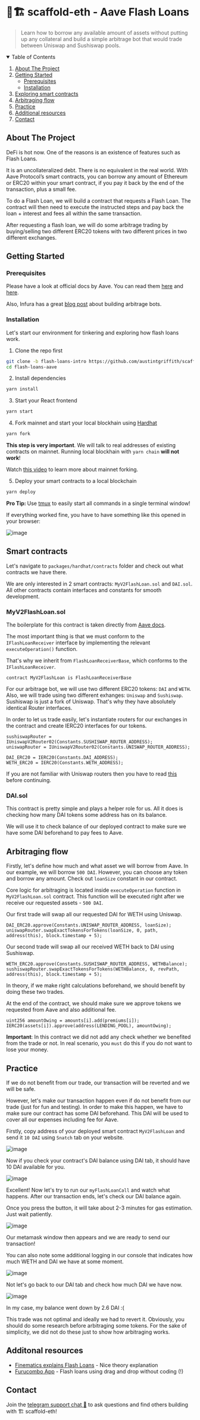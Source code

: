 # 🏦🏗 scaffold-eth - Aave Flash Loans

> Learn how to borrow any available amount of assets without putting up any collateral and build a simple arbitrage bot that would trade between Uniswap and Sushiswap pools.

<details open="open">
  <summary>Table of Contents</summary>
  <ol>
    <li>
      <a href="#about-the-project">About The Project</a>
    </li>
    <li>
      <a href="#getting-started">Getting Started</a>
      <ul>
        <li><a href="#prerequisites">Prerequisites</a></li>
        <li><a href="#installation">Installation</a></li>
      </ul>
    </li>
    <li><a href="#exploring-smart-contracts">Exploring smart contracts</a></li>
    <li><a href="#arbitraging-flow">Arbitraging flow</a></li>
    <li><a href="#practice">Practice</a></li>
    <li><a href="#additional-resources">Additional resources</a></li>
    <li><a href="#contact">Contact</a></li>
  </ol>
</details>

## About The Project

DeFi is hot now. One of the reasons is an existence of features such as Flash Loans.

It is an uncollateralized debt. There is no equivalent in the real world. With Aave Protocol’s smart contracts, you can borrow any amount of Ethereum or ERC20 within your smart contract, if you pay it back by the end of the transaction, plus a small fee.

To do a Flash Loan, we will build a contract that requests a Flash Loan. The contract will then need to execute the instructed steps and pay back the loan + interest and fees all within the same transaction.

After requesting a flash loan, we will do some arbitrage trading by buying/selling two different ERC20 tokens with two different prices in two different exchanges.

## Getting Started

### Prerequisites

Please have a look at official docs by Aave. You can read them [here](https://docs.aave.com/faq/flash-loans) and [here](https://docs.aave.com/developers/guides/flash-loans).

Also, Infura has a great [blog post](https://blog.infura.io/build-a-flash-loan-arbitrage-bot-on-infura-part-i/) about building arbitrage bots.

### Installation

Let's start our environment for tinkering and exploring how flash loans work.

1. Clone the repo first
```sh
git clone -b flash-loans-intro https://github.com/austintgriffith/scaffold-eth.git flash-loans-intro
cd flash-loans-aave
```

2. Install dependencies
```bash
yarn install
```

3. Start your React frontend
```bash
yarn start
```

4. Fork mainnet and start your local blockhain using [Hardhat](https://hardhat.org/)
```bash
yarn fork
```

**This step is very important**. We will talk to real addresses of existing contracts on mainnet. Running local blockhain with `yarn chain` **will not work**!

Watch [this video](https://www.youtube.com/watch?v=xcBT4Jmi5TM&feature=youtu.be) to learn more about mainnet forking.

5. Deploy your smart contracts to a local blockchain
```bash
yarn deploy
```

<b>Pro Tip: </b> Use [tmux](https://linuxize.com/post/getting-started-with-tmux/) to easily start all commands in a single terminal window!

If everything worked fine, you have to have something like this opened in your browser:

![image](./resources/browser.png)

## Smart contracts

Let's navigate to `packages/hardhat/contracts` folder and check out what contracts we have there.

We are only interested in 2 smart contracts: `MyV2FlashLoan.sol` and `DAI.sol`. All other contracts contain interfaces and constants for smooth development.

### MyV2FlashLoan.sol

The boilerplate for this contract is taken directly from [Aave docs](https://docs.aave.com/developers/guides/flash-loans). 

The most important thing is that we must conform to the `IFlashLoanReceiver` interface by implementing the relevant `executeOperation()` function.

That's why we inherit from `FlashLoanReceiverBase`, which conforms to the `IFlashLoanReceiver`.

```solidity
contract MyV2FlashLoan is FlashLoanReceiverBase
```

For our arbitrage bot, we will use two different ERC20 tokens: `DAI` and `WETH`. Also, we will trade using two different exhanges: `Uniswap` and `Sushiswap`. Sushiswap is just a fork of Uniswap. That's why they have absolutely identical Router interfaces.

In order to let us trade easily, let's instantiate routers for our exchanges in the contract and create IERC20 interfaces for our tokens.

```solidity
sushiswapRouter = IUniswapV2Router02(Constants.SUSHISWAP_ROUTER_ADDRESS);
uniswapRouter = IUniswapV2Router02(Constants.UNISWAP_ROUTER_ADDRESS);

DAI_ERC20 = IERC20(Constants.DAI_ADDRESS);
WETH_ERC20 = IERC20(Constants.WETH_ADDRESS);
```

If you are not familiar with Uniswap routers then you have to read [this](https://uniswap.org/docs/v2/smart-contracts/router02/) before continuing.

### DAI.sol

This contract is pretty simple and plays a helper role for us. All it does is checking how many DAI tokens some address has on its balance.

We will use it to check balance of our deployed contract to make sure we have some DAI beforehand to pay fees to Aave.

## Arbitraging flow

Firstly, let's define how much and what asset we will borrow from Aave. In our example, we will borrow `500 DAI`. However, you can choose any token and borrow any amount. Check out `loanSize` constant in our contract.

Core logic for arbitraging is located inside `executeOperation` function in `MyV2FlashLoan.sol` contract. This function will be executed right after we receive our requested assets - `500 DAI`.

Our first trade will swap all our requested DAI for WETH using Uniswap.

```solidity
DAI_ERC20.approve(Constants.UNISWAP_ROUTER_ADDRESS, loanSize);
uniswapRouter.swapExactTokensForTokens(loanSize, 0, path, address(this), block.timestamp + 5);
```

Our second trade will swap all our received WETH back to DAI using Sushiswap.

```solidity
WETH_ERC20.approve(Constants.SUSHISWAP_ROUTER_ADDRESS, WETHBalance);
sushiswapRouter.swapExactTokensForTokens(WETHBalance, 0, revPath, address(this), block.timestamp + 5);
```

In theory, if we make right calculations beforehand, we should benefit by doing these two trades.

At the end of the contract, we should make sure we approve tokens we requested from Aave and also additional fee.

```solidity
uint256 amountOwing = amounts[i].add(premiums[i]);
IERC20(assets[i]).approve(address(LENDING_POOL), amountOwing);
```

**Important**: In this contract we did not add any check whether we benefited from the trade or not. In real scenario, you `must` do this if you do not want to lose your money.

## Practice

If we do not benefit from our trade, our transaction will be reverted and we will be safe.

However, let's make our transaction happen even if do not benefit from our trade (just for fun and testing). In order to make this happen, we have to make sure our contract has some DAI beforehand. This DAI will be used to cover all our expenses including fee for Aave.

Firstly, copy address of your deployed smart contract `MyV2FlashLoan` and send it `10 DAI` using `Snatch` tab on your website.

![image](./resources/grab.png)

Now if you check your contract's DAI balance using DAI tab, it should have 10 DAI available for you.

![image](./resources/dai.png)

Excellent! Now let's try to run our `myFlashLoanCall` and watch what happens. After our transaction ends, let's check our DAI balance again. 

Once you press the button, it will take about 2-3 minutes for gas estimation. Just wait patiently.

![image](./resources/metamask.png)

Our metamask window then appears and we are ready to send our transaction!

You can also note some additional logging in our console that indicates how much WETH and DAI we have at some moment.

![image](./resources/logging.png)

Not let's go back to our DAI tab and check how much DAI we have now. 

![image](./resources/lost.png)

In my case, my balance went down by 2.6 DAI :(

This trade was not optimal and ideally we had to revert it. Obviously, you should do some research before arbitraging some tokens. For the sake of simplicity, we did not do these just to show how arbitraging works.

## Additonal resources

* [Finematics explains Flash Loans](https://www.youtube.com/watch?v=mCJUhnXQ76s) - Nice theory explanation
* [Furucombo App](https://furucombo.app/) - Flash loans using drag and drop without coding (!)

## Contact

Join the [telegram support chat 💬](https://t.me/joinchat/KByvmRe5wkR-8F_zz6AjpA) to ask questions and find others building with 🏗 scaffold-eth!